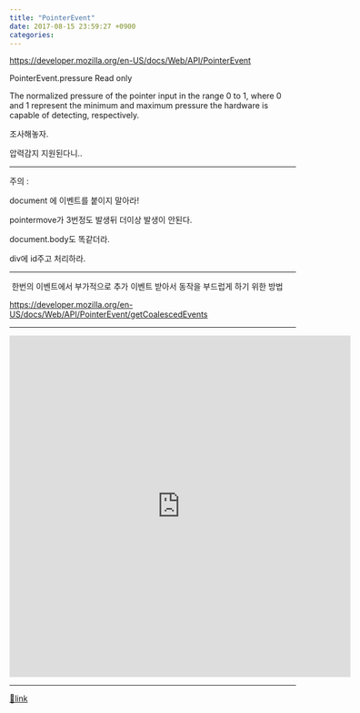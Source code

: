 ```yaml
---
title: "PointerEvent"
date: 2017-08-15 23:59:27 +0900
categories: 
---
```

  

https://developer.mozilla.org/en-US/docs/Web/API/PointerEvent  


PointerEvent.pressure Read only

The normalized pressure of the pointer input in the range 0 to 1, where 0 and 1 represent the minimum and maximum pressure the hardware is capable of detecting, respectively.



  


조사해놓자.

압력감지 지원된다니..



- - - - - -

주의 : 

document 에 이벤트를 붙이지 말아라!

pointermove가 3번정도 발생뒤 더이상 발생이 안된다.

document.body도 똑같더라.

div에 id주고 처리하라.

  
- - - - - -

 한번의 이벤트에서 부가적으로 추가 이벤트 받아서 동작을 부드럽게 하기 위한 방법

https://developer.mozilla.org/en-US/docs/Web/API/PointerEvent/getCoalescedEvents

  
- - - - - -

  
<iframe frameborder="0" height="600" src="http://www.mins01.com/web_work/doc/HTML5/PointerEvent/PointerEvent.html" style="border-width: 0px;" width="600"></iframe>  


  ***
[🔗link](http://www.mins01.com/mh/tech/read/1105)